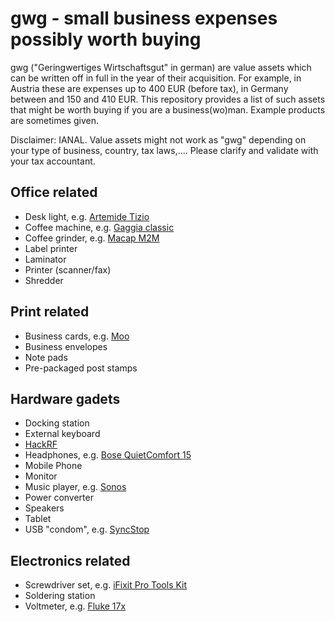 # gwg - small business expenses possibly worth buying

gwg ("Geringwertiges Wirtschaftsgut" in german) are value assets which can be
written off in full in the year of their acquisition.  For example, in Austria
these are expenses up to 400 EUR (before tax), in Germany between and 150 and
410 EUR. This repository provides a list of such assets that might be worth
buying if you are a business(wo)man. Example products are sometimes given.

Disclaimer: IANAL. Value assets might not work as "gwg" depending on your type
of business, country, tax laws,.... Please clarify and validate with your tax
accountant.

## Office related

* Desk light, e.g. [Artemide Tizio](http://www.amazon.de/dp/B00T83QYRI)
* Coffee machine, e.g. [Gaggia classic](http://www.amazon.de/dp/B00P2I15ZY)
* Coffee grinder, e.g. [Macap M2M](http://www.amazon.de/dp/B00866KEN8)
* Label printer
* Laminator
* Printer (scanner/fax)
* Shredder

## Print related

* Business cards, e.g. [Moo](https://www.moo.com/eu/)
* Business envelopes
* Note pads
* Pre-packaged post stamps

## Hardware gadets

* Docking station
* External keyboard
* [HackRF](https://greatscottgadgets.com/hackrf/)
* Headphones, e.g. [Bose QuietComfort 15](http://www.amazon.com/gp/product/B0054JJ0QW)
* Mobile Phone
* Monitor
* Music player, e.g. [Sonos](http://www.sonos.com/)
* Power converter
* Speakers
* Tablet
* USB "condom", e.g. [SyncStop](http://syncstop.com/)

## Electronics related

* Screwdriver set, e.g. [iFixit Pro Tools Kit](https://eustore.ifixit.com/en/Tools/Toolkits/Pro-Tech-Toolkit.html)
* Soldering station
* Voltmeter, e.g. [Fluke 17x](http://www.amazon.de/dp/B007S43594)
